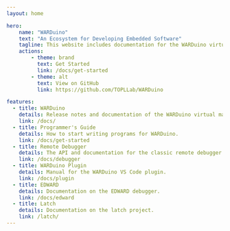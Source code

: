 ```yaml
---
layout: home

hero:
    name: "WARDuino"
    text: "An Ecosystem for Developing Embedded Software"
    tagline: This website includes documentation for the WARDuino virtual machine and related projects.
    actions:
        - theme: brand
          text: Get Started
          link: /docs/get-started
        - theme: alt
          text: View on GitHub
          link: https://github.com/TOPLLab/WARDuino

features:
  - title: WARDuino
    details: Release notes and documentation of the WARDuino virtual machine.
    link: /docs/
  - title: Programmer's Guide
    details: How to start writing programs for WARDuino.
    link: /docs/get-started
  - title: Remote Debugger
    details: The API and documentation for the classic remote debugger of WARDuino.
    link: /docs/debugger
  - title: WARDuino Plugin
    details: Manual for the WARDuino VS Code plugin.
    link: /docs/plugin
  - title: EDWARD
    details: Documentation on the EDWARD debugger.
    link: /docs/edward
  - title: Latch
    details: Documentation on the latch project.
    link: /latch/
---
```

